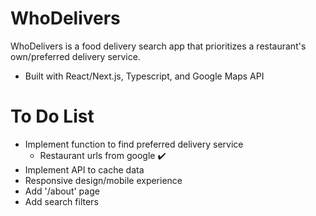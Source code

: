 # WhoDelivers

WhoDelivers is a food delivery search app that prioritizes a restaurant's own/preferred delivery service.

  - Built with React/Next.js, Typescript, and Google Maps API

# To Do List

  - Implement function to find preferred delivery service
    - Restaurant urls from google ✔️
  - Implement API to cache data
  - Responsive design/mobile experience
  - Add '/about' page
  - Add search filters
